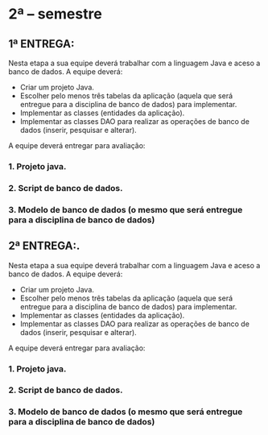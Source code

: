 # 2ª – semestre

## 1ª ENTREGA:

Nesta etapa a sua equipe deverá trabalhar com a linguagem Java e aceso a banco de dados. A equipe deverá:

- Criar um projeto Java.
- Escolher pelo menos três tabelas da aplicação (aquela que será entregue para a disciplina de banco de dados) para implementar.
- Implementar as classes (entidades da aplicação).
- Implementar as classes DAO para realizar as operações de banco de dados (inserir, pesquisar e alterar).

A equipe deverá entregar para avaliação:
### 1. Projeto java.
### 2. Script de banco de dados.
### 3. Modelo de banco de dados (o mesmo que será entregue para a disciplina de banco de dados) 

## 2ª ENTREGA:.

Nesta etapa a sua equipe deverá trabalhar com a linguagem Java e aceso a banco de dados. A equipe deverá:

- Criar um projeto Java.
- Escolher pelo menos três tabelas da aplicação (aquela que será entregue para a disciplina de banco de dados) para implementar.
- Implementar as classes (entidades da aplicação).
- Implementar as classes DAO para realizar as operações de banco de dados (inserir, pesquisar e alterar).

A equipe deverá entregar para avaliação:

### 1. Projeto java.
### 2. Script de banco de dados.
### 3. Modelo de banco de dados (o mesmo que será entregue para a disciplina de banco de dados) 
